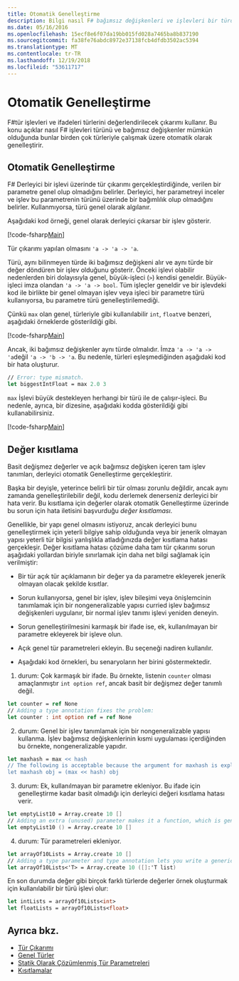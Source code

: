 ```yaml
---
title: Otomatik Genelleştirme
description: Bilgi nasıl F# bağımsız değişkenleri ve işlevleri bir türde birden çok tür mümkün olduğunda çalışmaları için otomatik olarak genelleştirir.
ms.date: 05/16/2016
ms.openlocfilehash: 15ecf8e6f07da19bb015fd028a7465ba8b837190
ms.sourcegitcommit: fa38fe76abdc8972e37138fcb4dfdb3502ac5394
ms.translationtype: MT
ms.contentlocale: tr-TR
ms.lasthandoff: 12/19/2018
ms.locfileid: "53611717"
---
```

# <a name="automatic-generalization"></a>Otomatik Genelleştirme

F#tür işlevleri ve ifadeleri türlerini değerlendirilecek çıkarımı kullanır. Bu konu açıklar nasıl F# işlevleri türünü ve bağımsız değişkenler mümkün olduğunda bunlar birden çok türleriyle çalışmak üzere otomatik olarak genelleştirir.

## <a name="automatic-generalization"></a>Otomatik Genelleştirme

F# Derleyici bir işlevi üzerinde tür çıkarımı gerçekleştirdiğinde, verilen bir parametre genel olup olmadığını belirler. Derleyici, her parametreyi inceler ve işlev bu parametrenin türünü üzerinde bir bağımlılık olup olmadığını belirler. Kullanmıyorsa, türü genel olarak algılanır.

Aşağıdaki kod örneği, genel olarak derleyici çıkarsar bir işlev gösterir.

[!code-fsharp[Main](../../../../samples/snippets/fsharp/lang-ref-3/snippet101.fs)]

Tür çıkarımı yapılan olmasını `'a -> 'a -> 'a`.

Türü, aynı bilinmeyen türde iki bağımsız değişkeni alır ve aynı türde bir değer döndüren bir işlev olduğunu gösterir. Önceki işlevi olabilir nedenlerden biri dolayısıyla genel, büyük-işleci (`>`) kendisi geneldir. Büyük-işleci imza olandan `'a -> 'a -> bool`. Tüm işleçler geneldir ve bir işlevdeki kod ile birlikte bir genel olmayan işlev veya işleci bir parametre türü kullanıyorsa, bu parametre türü genelleştirilemediği.

Çünkü `max` olan genel, türleriyle gibi kullanılabilir `int`, `float`ve benzeri, aşağıdaki örneklerde gösterildiği gibi.

[!code-fsharp[Main](../../../../samples/snippets/fsharp/lang-ref-3/snippet102.fs)]

Ancak, iki bağımsız değişkenler aynı türde olmalıdır. İmza `'a -> 'a -> 'a`değil `'a -> 'b -> 'a`. Bu nedenle, türleri eşleşmediğinden aşağıdaki kod bir hata oluşturur.

```fsharp
// Error: type mismatch.
let biggestIntFloat = max 2.0 3
```

`max` İşlevi büyük destekleyen herhangi bir türü ile de çalışır-işleci. Bu nedenle, ayrıca, bir dizesine, aşağıdaki kodda gösterildiği gibi kullanabilirsiniz.

[!code-fsharp[Main](../../../../samples/snippets/fsharp/lang-ref-3/snippet104.fs)]

## <a name="value-restriction"></a>Değer kısıtlama

Basit değişmez değerler ve açık bağımsız değişken içeren tam işlev tanımları, derleyici otomatik Genelleştirme gerçekleştirir.

Başka bir deyişle, yeterince belirli bir tür olması zorunlu değildir, ancak aynı zamanda genelleştirilebilir değil, kodu derlemek denerseniz derleyici bir hata verir. Bu kısıtlama için değerler olarak otomatik Genelleştirme üzerinde bu sorun için hata iletisini başvurduğu *değer kısıtlaması*.

Genellikle, bir yapı genel olmasını istiyoruz, ancak derleyici bunu genelleştirmek için yeterli bilgiye sahip olduğunda veya bir jenerik olmayan yapısı yeterli tür bilgisi yanlışlıkla atladığınızda değer kısıtlama hatası gerçekleşir. Değer kısıtlama hatası çözüme daha tam tür çıkarımı sorun aşağıdaki yollardan biriyle sınırlamak için daha net bilgi sağlamak için verilmiştir:

- Bir tür açık tür açıklamanın bir değer ya da parametre ekleyerek jenerik olmayan olacak şekilde kısıtlar.

- Sorun kullanıyorsa, genel bir işlev, işlev bileşimi veya önişlemcinin tanımlamak için bir nongeneralizable yapısı curried işlev bağımsız değişkenleri uygulanır, bir normal işlev tanımı işlevi yeniden deneyin.

- Sorun genelleştirilmesini karmaşık bir ifade ise, ek, kullanılmayan bir parametre ekleyerek bir işleve olun.

- Açık genel tür parametreleri ekleyin. Bu seçeneği nadiren kullanılır.

- Aşağıdaki kod örnekleri, bu senaryoların her birini göstermektedir.

1. durum: Çok karmaşık bir ifade. Bu örnekte, listenin `counter` olması amaçlanmıştır `int option ref`, ancak basit bir değişmez değer tanımlı değil.

```fsharp
let counter = ref None
// Adding a type annotation fixes the problem:
let counter : int option ref = ref None
```

2. durum: Genel bir işlev tanımlamak için bir nongeneralizable yapısı kullanma. İşlev bağımsız değişkenlerinin kısmi uygulaması içerdiğinden bu örnekte, nongeneralizable yapıdır.

```fsharp
let maxhash = max << hash
// The following is acceptable because the argument for maxhash is explicit:
let maxhash obj = (max << hash) obj
```

3. durum: Ek, kullanılmayan bir parametre ekleniyor. Bu ifade için genelleştirme kadar basit olmadığı için derleyici değeri kısıtlama hatası verir.

```fsharp
let emptyList10 = Array.create 10 []
// Adding an extra (unused) parameter makes it a function, which is generalizable.
let emptyList10 () = Array.create 10 []
```

4. durum: Tür parametreleri ekleniyor.

```fsharp
let arrayOf10Lists = Array.create 10 []
// Adding a type parameter and type annotation lets you write a generic value.
let arrayOf10Lists<'T> = Array.create 10 ([]:'T list)
```

En son durumda değer gibi birçok farklı türlerde değerler örnek oluşturmak için kullanılabilir bir türü işlevi olur:

```fsharp
let intLists = arrayOf10Lists<int>
let floatLists = arrayOf10Lists<float>
```

## <a name="see-also"></a>Ayrıca bkz.

- [Tür Çıkarımı](../type-inference.md)
- [Genel Türler](index.md)
- [Statik Olarak Çözümlenmiş Tür Parametreleri](statically-resolved-type-parameters.md)
- [Kısıtlamalar](constraints.md)